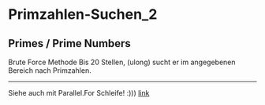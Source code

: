 # Primzahlen-Suchen_2
## Primes / Prime Numbers
Brute Force Methode  Bis 20 Stellen, (ulong)  sucht er im angegebenen Bereich nach Primzahlen.

---

Siehe auch mit Parallel.For Schleife! :)))
[link](https://github.com/sauternic/Primzahlen-Suchen_3)
